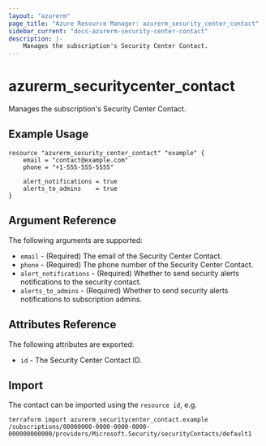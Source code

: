 ```yaml
---
layout: "azurerm"
page_title: "Azure Resource Manager: azurerm_security_center_contact"
sidebar_current: "docs-azurerm-security-center-contact"
description: |-
    Manages the subscription's Security Center Contact.
---
```


# azurerm_securitycenter_contact

Manages the subscription's Security Center Contact.

## Example Usage

```hcl
resource "azurerm_security_center_contact" "example" {
    email = "contact@example.com"
    phone = "+1-555-555-5555"

    alert_notifications = true
    alerts_to_admins    = true
}
```

## Argument Reference

The following arguments are supported:

* `email` - (Required) The email of the Security Center Contact.
* `phone` - (Required) The phone number of the Security Center Contact.
* `alert_notifications` - (Required) Whether to send security alerts notifications to the security contact.
* `alerts_to_admins` - (Required) Whether to send security alerts notifications to subscription admins.

## Attributes Reference

The following attributes are exported:

* `id` - The Security Center Contact ID.

## Import

The contact can be imported using the `resource id`, e.g.

```shell
terraform import azurerm_securitycenter_contact.example /subscriptions/00000000-0000-0000-0000-000000000000/providers/Microsoft.Security/securityContacts/default1
```
